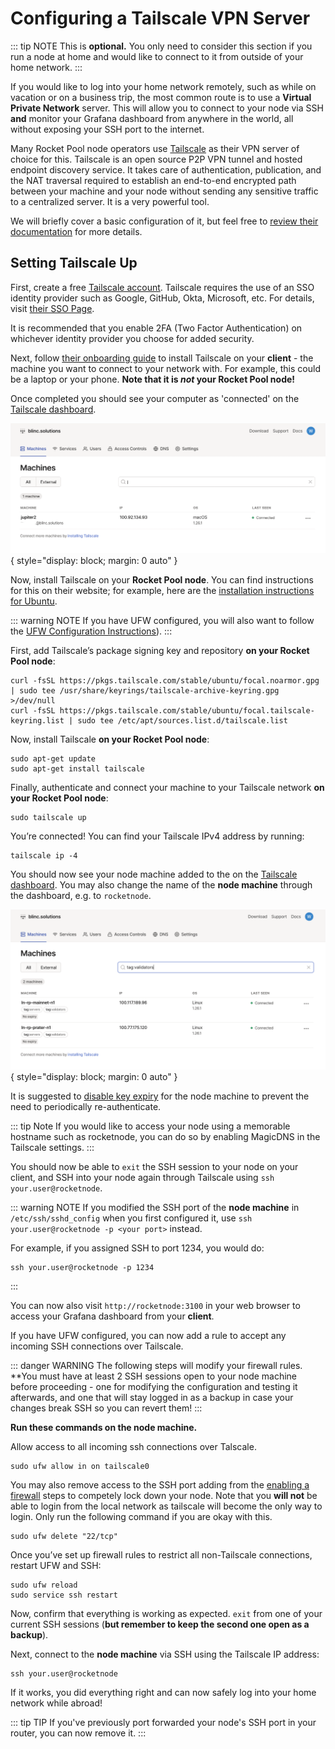 # Configuring a Tailscale VPN Server

::: tip NOTE
This is **optional.**
You only need to consider this section if you run a node at home and would like to connect to it from outside of your home network.
:::

If you would like to log into your home network remotely, such as while on vacation or on a business trip, the most common route is to use a **Virtual Private Network** server.
This will allow you to connect to your node via SSH **and** monitor your Grafana dashboard from anywhere in the world, all without exposing your SSH port to the internet. 

Many Rocket Pool node operators use [Tailscale](https://tailscale.com/blog/how-tailscale-works/) as their VPN server of choice for this.
Tailscale is an open source P2P VPN tunnel and hosted endpoint discovery service.
It takes care of authentication, publication, and the NAT traversal required to establish an end-to-end encrypted path between your machine and your node without sending any sensitive traffic to a centralized server.
It is a very powerful tool.

We will briefly cover a basic configuration of it, but feel free to [review their documentation](https://tailscale.com/kb/start/) for more details.


## Setting Tailscale Up

First, create a free [Tailscale account](https://tailscale.com/).
Tailscale requires the use of an SSO identity provider such as Google, GitHub, Okta, Microsoft, etc.
For details, visit [their SSO Page](https://tailscale.com/kb/1013/sso-providers/).

It is recommended that you enable 2FA (Two Factor Authentication) on whichever identity provider you choose for added security.

Next, follow [their onboarding guide](https://tailscale.com/kb/1017/install/) to install Tailscale on your **client** - the machine you want to connect to your network with.
For example, this could be a laptop or your phone.
**Note that it is *not* your Rocket Pool node!** 

Once completed you should see your computer as 'connected' on the [Tailscale dashboard](https://login.tailscale.com/admin/machines).

![](./images/tailscale-dashboard-client.png){ style="display: block; margin: 0 auto" }

Now, install Tailscale on your **Rocket Pool node**.
You can find instructions for this on their website; for example, here are the [installation instructions for Ubuntu](https://tailscale.com/kb/1039/install-ubuntu-2004/).

::: warning NOTE
If you have UFW configured, you will also want to follow the [UFW Configuration Instructions](https://tailscale.com/kb/1077/secure-server-ubuntu-18-04/)).
:::

First, add Tailscale’s package signing key and repository **on your Rocket Pool node**:

```shell
curl -fsSL https://pkgs.tailscale.com/stable/ubuntu/focal.noarmor.gpg | sudo tee /usr/share/keyrings/tailscale-archive-keyring.gpg >/dev/null
curl -fsSL https://pkgs.tailscale.com/stable/ubuntu/focal.tailscale-keyring.list | sudo tee /etc/apt/sources.list.d/tailscale.list
```

Now, install Tailscale **on your Rocket Pool node**:

```shell
sudo apt-get update
sudo apt-get install tailscale
```

Finally, authenticate and connect your machine to your Tailscale network **on your Rocket Pool node**:

```shell
sudo tailscale up
```

You’re connected!
You can find your Tailscale IPv4 address by running:

```shell
tailscale ip -4
```

You should now see your node machine added to the on the [Tailscale dashboard](https://login.tailscale.com/admin/machines).
You may also change the name of the **node machine** through the dashboard, e.g. to `rocketnode`.

![](./images/tailscale-dashboard-servers.png){ style="display: block; margin: 0 auto" }

It is suggested to [disable key expiry](https://tailscale.com/kb/1028/key-expiry) for the node machine to prevent the need to periodically re-authenticate.

::: tip Note
If you would like to access your node using a memorable hostname such as rocketnode, you can do so by enabling MagicDNS in the Tailscale settings.
:::

You should now be able to `exit` the SSH session to your node on your client, and SSH into your node again through Tailscale using `ssh your.user@rocketnode`.

::: warning NOTE
If you modified the SSH port of the **node machine** in `/etc/ssh/sshd_config` when you first configured it, use `ssh your.user@rocketnode -p <your port>` instead.

For example, if you assigned SSH to port 1234, you would do:
```
ssh your.user@rocketnode -p 1234
```
:::

You can now also visit `http://rocketnode:3100` in your web browser to access your Grafana dashboard from your **client**.

If you have UFW configured, you can now add a rule to accept any incoming SSH connections over Tailscale.

::: danger WARNING
The following steps will modify your firewall rules.
**You must have at least 2 SSH sessions open to your node machine before proceeding - one for modifying the configuration and testing it afterwards, and one that will stay logged in as a backup in case your changes break SSH so you can revert them!
:::

**Run these commands on the node machine.**

Allow access to all incoming ssh connections over Talscale.

```shell
sudo ufw allow in on tailscale0
```

You may also remove access to the SSH port adding from the [enabling a firewall](securing-your-node#essential-enable-a-firewall) steps to competely lock down your node.
Note that you **will not** be able to login from the local network as tailscale will become the only way to login.
Only run the following command if you are okay with this.

```shell
sudo ufw delete "22/tcp"
```

Once you’ve set up firewall rules to restrict all non-Tailscale connections, restart UFW and SSH:

```shell
sudo ufw reload
sudo service ssh restart
```

Now, confirm that everything is working as expected.
`exit` from one of your current SSH sessions (**but remember to keep the second one open as a backup**).

Next, connect to the **node machine** via SSH using the Tailscale IP address:

```shell
ssh your.user@rocketnode
```

If it works, you did everything right and can now safely log into your home network while abroad!

::: tip TIP
If you've previously port forwarded your node's SSH port in your router, you can now remove it.
:::
